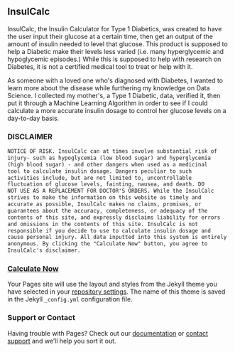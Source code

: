 ## InsulCalc

InsulCalc, the Insulin Calculator for Type 1 Diabetics, was created to have the user input their glucose at a certain time, then get an output of the amount of insulin needed to level that glucose. This product is supposed to help a Diabetic make their levels less varied (i.e. many hyperglycemic and hypoglycemic episodes.) While this is supposed to help with research on Diabetes, it is not a certified medical tool to treat or help with it. 

As someone with a loved one who's diagnosed with Diabetes, I wanted to learn more about the disease while furthering my knowledge on Data Science. I collected my mother's, a Type 1 Diabetic, data, verified it, then put it through a Machine Learning Algorithm in order to see if I could calculate a more accurate insulin dosage to control her glucose levels on a day-to-day basis. 

### DISCLAIMER
```markdown
NOTICE OF RISK. InsulCalc can at times involve substantial risk of 
injury- such as hypoglycemia (low blood sugar) and hyperglycemia 
(high blood sugar) - and other dangers when used as a medicinal 
tool to calculate insulin dosage. Dangers peculiar to such 
activities include, but are not limited to, uncontrollable 
fluctuation of glucose levels, fainting, nausea, and death. DO 
NOT USE AS A REPLACEMENT FOR DOCTOR'S ORDERS. While the InsulCalc 
strives to make the information on this website as timely and 
accurate as possible, InsulCalc makes no claims, promises, or 
guarantees about the accuracy, completeness, or adequacy of the 
contents of this site, and expressly disclaims liability for errors 
and omissions in the contents of this site. InsulCalc is not 
responsible if you decide to use to calculate insulin dosage and 
cause personal injury. All data inputted into this system is entirely 
anonymous. By clicking the "Calculate Now" button, you agree to 
InsulCalc's disclaimer. 
```

### [Calculate Now]()

Your Pages site will use the layout and styles from the Jekyll theme you have selected in your [repository settings](https://github.com/dubemc/DubeCapstone2019/settings). The name of this theme is saved in the Jekyll `_config.yml` configuration file.

### Support or Contact

Having trouble with Pages? Check out our [documentation](https://help.github.com/categories/github-pages-basics/) or [contact support](https://github.com/contact) and we’ll help you sort it out.

